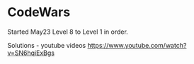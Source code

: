 # CodeWars

Started May23  Level 8 to Level 1 in order.



Solutions - youtube videos
https://www.youtube.com/watch?v=SN6hqiExBgs









































